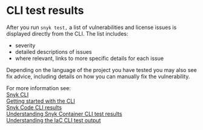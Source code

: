 # CLI test results

After you run `snyk test,` a list of vulnerabilities and license issues is displayed directly from the CLI. The list includes:

* severity
* detailed descriptions of issues
* where relevant, links to more specific details for each issue

Depending on the language of the project you have tested you may also see fix advice, including details on how you can manually fix the vulnerability.

For more information see:\
[Snyk CLI](../)\
[Getting started with the CLI](../getting-started-with-the-cli.md)\
[Snyk Code CLI results](../../scan-applications/snyk-code/using-snyk-code-from-the-cli/snyk-code-cli-results.md)\
[Understanding Snyk Container CLI test results](../../scan-applications/snyk-container/snyk-cli-for-container-security/understanding-snyk-container-cli-results.md)\
[Understanding the IaC CLI test output](../../scan-infrastructure/snyk-cli-for-infrastructure-as-code/understanding-the-cli-test-output/)
